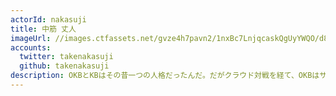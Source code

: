 ```yaml
---
actorId: nakasuji
title: 中筋 丈人
imageUrl: //images.ctfassets.net/gvze4h7pavn2/1nxBc7LnjqcaskQgUyYWQO/d8f55c59f2c324278675caf4dc3fe4f2/actor-nakasuji.jpg
accounts:
  twitter: takenakasuji
  github: takenakasuji
description: OKBとKBはその昔一つの人格だったんだ。だがクラウド対戦を経て、OKBはサーバに、KBはネットワークに分裂したんだ
---
```

